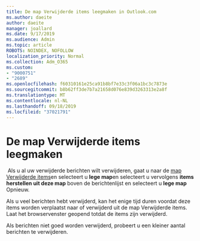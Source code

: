 ```yaml
---
title: De map Verwijderde items leegmaken in Outlook.com
ms.author: daeite
author: daeite
manager: joallard
ms.date: 9/17/2019
ms.audience: Admin
ms.topic: article
ROBOTS: NOINDEX, NOFOLLOW
localization_priority: Normal
ms.collection: Adm_O365
ms.custom:
- "9000751"
- "2689"
ms.openlocfilehash: f60310161e25ca91b8bf7e33c3f06a1bc3c7873e
ms.sourcegitcommit: b8b62ff3de7b7a21658d076e839d3263313e2a8f
ms.translationtype: MT
ms.contentlocale: nl-NL
ms.lasthandoff: 09/18/2019
ms.locfileid: "37021791"
---
```

# <a name="empty-the-deleted-items-folder"></a>De map Verwijderde items leegmaken

 Als u al uw verwijderde berichten wilt verwijderen, gaat u naar de [map Verwijderde items](https://outlook.live.com/mail/deleteditems)en selecteert u **lege map**en selecteert u vervolgens **items herstellen uit deze map** boven de berichtenlijst en selecteert u **lege map**   Opnieuw.

Als u veel berichten hebt verwijderd, kan het enige tijd duren voordat deze items worden verplaatst naar of verwijderd uit de map Verwijderde items. Laat het browservenster geopend totdat de items zijn verwijderd.

Als berichten niet goed worden verwijderd, probeert u een kleiner aantal berichten te verwijderen.